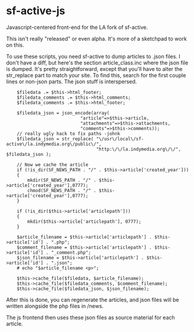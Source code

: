 sf-active-js
============

Javascript-centered front-end for the LA fork of sf-active.

This isn't really "released" or even alpha.  It's more of a sketchpad to work on this.

To use these scripts, you need sf-active to dump articles to .json files.  I don't have a diff, but here's the section
article_class.inc where the json file is dumped.  It's pretty straightforward, except that you'll have to alter the
str_replace part to match  your site.  To find this, search for the first couple lines or non-json parts.  The json
stuff is interspersed.

        $filedata .= $this->html_footer;
        $filedata_comments .= $this->html_comments;
        $filedata_comments .= $this->html_footer;

        $filedata_json = json_encode(array(
                                "article"=>$this->article,
                                "attachments"=>$this->attachments,
                                "comments"=>$this->comments));
        // really ugly hack to fix paths -johnk
        $filedata_json = str_replace( "\/usr\/local\/sf-active\/la.indymedia.org\/public\/",
                                      "http:\/\/la.indymedia.org\/\/", $filedata_json );

        // Now we cache the article
        if (!is_dir(SF_NEWS_PATH . "/" . $this->article['created_year']))
        {
            mkdir(SF_NEWS_PATH . "/" . $this->article['created_year'],0777);
            chmod(SF_NEWS_PATH . "/" . $this->article['created_year'],0777);
        }

        if (!is_dir($this->article['articlepath']))
        {
            mkdir($this->article['articlepath'], 0777);
        }

        $article_filename = $this->article['articlepath'] . $this->article['id'] . ".php";
        $comment_filename = $this->article['articlepath'] . $this->article['id'] . "_comment.php";
        $json_filename = $this->article['articlepath'] . $this->article['id'] . ".json";
        # echo "$article_filename <p>";

        $this->cache_file($filedata, $article_filename);
        $this->cache_file($filedata_comments, $comment_filename);
        $this->cache_file($filedata_json, $json_filename);


After this is done, you can regenerate the articles, and json files will be written alongside the php files in /news.

The js frontend then uses these json files as source material for each article.
